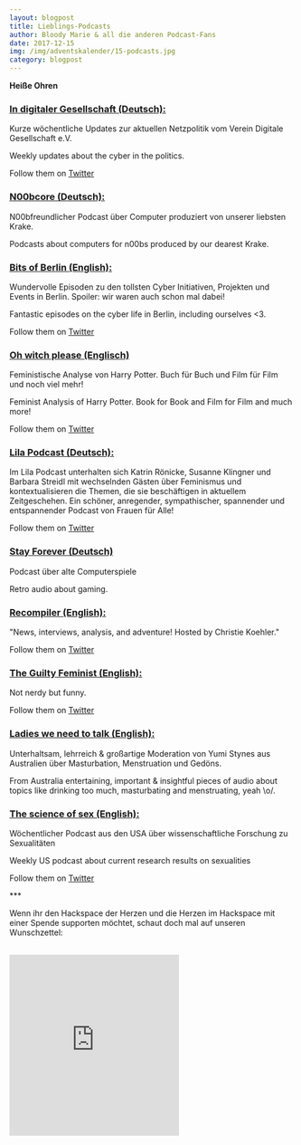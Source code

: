 ```yaml
---
layout: blogpost
title: Lieblings-Podcasts
author: Bloody Marie & all die anderen Podcast-Fans
date: 2017-12-15
img: /img/adventskalender/15-podcasts.jpg
category: blogpost
---
```


**Heiße Ohren**

### [In digitaler Gesellschaft (Deutsch):](https://soundcloud.com/digiges)
Kurze wöchentliche Updates zur aktuellen Netzpolitik vom Verein Digitale Gesellschaft e.V.

Weekly updates about the cyber in the politics.

Follow them on [Twitter](https://twitter.com/digiges)

### [N00bcore (Deutsch):](http://n00bcore.de/)
N00bfreundlicher Podcast über Computer produziert von unserer liebsten Krake.

Podcasts about computers for n00bs produced by our dearest Krake.

### [Bits of Berlin (English):](http://bitsofberlin.org)
Wundervolle Episoden zu den tollsten Cyber Initiativen, Projekten und Events in Berlin. Spoiler: wir waren auch schon mal dabei!

Fantastic episodes on the cyber life in Berlin, including ourselves <3.

Follow them on [Twitter](https://twitter.com/bitsofberlin)

### [Oh witch please (Englisch)](http://ohwitchplease.ca/)
Feministische Analyse von Harry Potter. Buch für Buch und Film für Film und noch viel mehr!

Feminist Analysis of Harry Potter. Book for Book and Film for Film and much more!

Follow them on [Twitter](https://twitter.com/ohwitchplease)

### [Lila Podcast (Deutsch):](https://lila-podcast.de)
Im Lila Podcast unterhalten sich Katrin Rönicke, Susanne Klingner und Barbara Streidl mit wechselnden Gästen über Feminismus und kontextualisieren die Themen, die sie beschäftigen in aktuellem Zeitgeschehen. Ein schöner, anregender, sympathischer, spannender und entspannender Podcast von Frauen für Alle!

Follow them on [Twitter](https://twitter.com/lilapodcast)

### [Stay Forever (Deutsch)]( http://www.stayforever.de)
Podcast über alte Computerspiele

Retro audio about gaming.

### [Recompiler (English):](https://recompilermag.com/podcast/)
"News, interviews, analysis, and adventure! Hosted by Christie Koehler."

Follow them on [Twitter](https://twitter.com/recompilermag)

### [The Guilty Feminist (English):](http://guiltyfeminist.com/)
Not nerdy but funny.

Follow them on [Twitter](https://twitter.com/guiltfempod)

### [Ladies we need to talk (English):](http://www.abc.net.au/radio/programs/ladies-we-need-to-talk/)
Unterhaltsam, lehrreich & großartige Moderation von Yumi Stynes aus Australien über Masturbation, Menstruation und Gedöns.

From Australia entertaining, important & insightful pieces of audio about topics like drinking too much, masturbating and menstruating, yeah \o/.

### [The science of sex (English):](https://soundcloud.com/user-252312803)
Wöchentlicher Podcast aus den USA über wissenschaftliche Forschung zu Sexualitäten

Weekly US podcast about current research results on sexualities

Follow them on [Twitter](https://twitter.com/ScienceofSexPod)

\*\*\*

Wenn ihr den Hackspace der Herzen und die Herzen im Hackspace mit einer Spende supporten möchtet, schaut doch mal auf unseren Wunschzettel:

<br>
<iframe frameborder="0" marginheight="0" marginwidth="0" src="https://www.betterplace-widget.org/projects/58907?l=de" height="320">Informieren und spenden: <a href='https://www.betterplace.org/de/projects/58907-merry-drucking-adventskalender-der-heart-of-code-e-v' target='_blank'>„Merry Drucking - Adventskalender der Heart of Code e.V.“</a> auf betterplace.org öffnen.</iframe>
<br>
